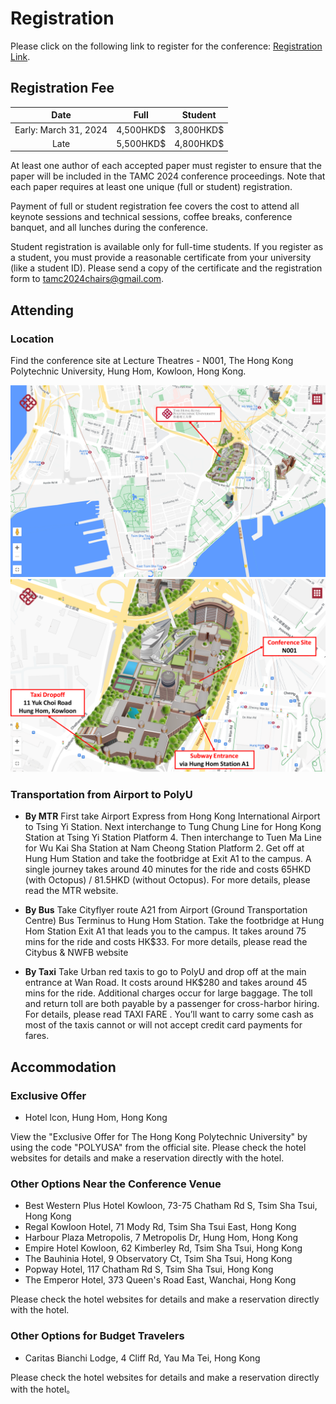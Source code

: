 # **Registration**

Please click on the following link to register for the conference: [Registration Link](https://www.hkws.org/registration/tamc2024/reg.html).

## Registration Fee

|**Date**|**Full**|**Student**|
|:-:|:-:|:-:|
|Early: March 31, 2024|4,500HKD$| 3,800HKD$|
|Late|5,500HKD$|4,800HKD$|

At least one author of each accepted paper must register to ensure that the paper will be included in the TAMC 2024 conference proceedings. Note that each paper requires at least one unique (full or student) registration.  

Payment of full or student registration fee covers the cost to attend all keynote sessions and technical sessions, coffee breaks, conference banquet, and all lunches during the conference. 

Student registration is available only for full-time students. If you register as a student, you must provide a reasonable certificate from your university (like a student ID). Please send a copy of the certificate and the registration form to <tamc2024chairs@gmail.com>.

## Attending
### Location
Find the conference site at Lecture Theatres - N001, The Hong Kong Polytechnic University, Hung Hom, Kowloon, Hong Kong.

<img src="../assets/images/attending1.png" style="">
<img src="../assets/images/attending2.png" style="">

### Transportation from Airport to PolyU
- **By MTR**
First take Airport Express from Hong Kong International Airport to Tsing Yi Station. Next interchange to Tung Chung Line for Hong Kong Station at Tsing Yi Station Platform 4. Then interchange to Tuen Ma Line for Wu Kai Sha Station at Nam Cheong Station Platform 2. Get off at Hung Hum Station and take the footbridge at Exit A1 to the campus. A single journey takes around 40 minutes for the ride and costs 65HKD (with Octopus) / 81.5HKD (without Octopus). For more details, please read the MTR website.

- **By Bus**
Take Cityflyer route A21 from Airport (Ground Transportation Centre) Bus Terminus to Hung Hom Station. Take the footbridge at Hung Hom Station Exit A1 that leads you to the campus. It takes around 75 mins for the ride and costs HK$33. For more details, please read the  Citybus & NWFB website

- **By Taxi**
Take Urban red taxis to go to PolyU and drop off at the main entrance at Wan Road. It costs around HK$280 and takes around 45 mins for the ride. Additional charges occur for large baggage. The toll and return toll are both payable by a passenger for cross-harbor hiring. For details, please read TAXI FARE . You’ll want to carry some cash as most of the taxis cannot or will not accept credit card payments for fares.

## Accommodation

### Exclusive Offer

- Hotel lcon, Hung Hom, Hong Kong

View the "Exclusive Offer for The Hong Kong Polytechnic University" by using the code "POLYUSA" from the official site. Please check the hotel websites for details and make a reservation directly with the hotel.

### Other Options Near the Conference Venue


- Best Western Plus Hotel Kowloon, 73-75 Chatham Rd S, Tsim Sha Tsui, Hong Kong
- Regal Kowloon Hotel, 71 Mody Rd, Tsim Sha Tsui East, Hong Kong
- Harbour Plaza Metropolis, 7 Metropolis Dr, Hung Hom, Hong Kong
- Empire Hotel Kowloon, 62 Kimberley Rd, Tsim Sha Tsui, Hong Kong
- The Bauhinia Hotel, 9 Observatory Ct, Tsim Sha Tsui, Hong Kong
- Popway Hotel, 117 Chatham Rd S, Tsim Sha Tsui, Hong Kong
- The Emperor Hotel, 373 Queen's Road East, Wanchai, Hong Kong

Please check the hotel websites for details and make a reservation directly with the hotel.

### Other Options for Budget Travelers

- Caritas Bianchi Lodge, 4 Cliff Rd, Yau Ma Tei, Hong Kong

Please check the hotel websites for details and make a reservation directly with the hotel。